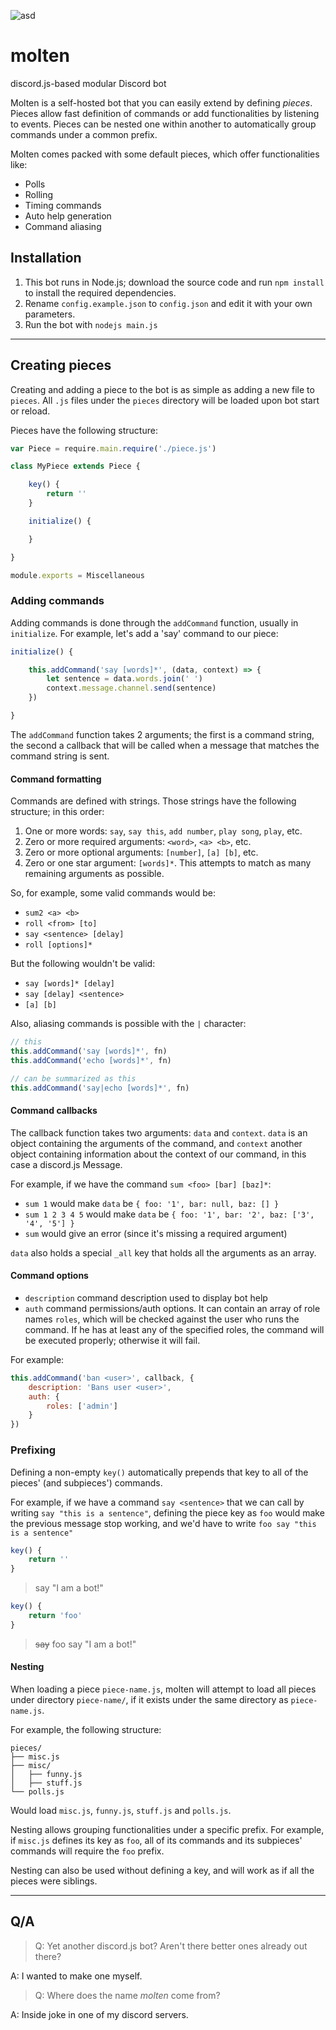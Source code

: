 ![asd](https://u.nya.is/ukssdv.png)
# molten

discord.js-based modular Discord bot

Molten is a self-hosted bot that you can easily extend by defining *pieces*. Pieces allow fast definition of commands or add functionalities by listening to events. Pieces can be nested one within another to automatically group commands under a common prefix.

Molten comes packed with some default pieces, which offer functionalities like:
* Polls
* Rolling
* Timing commands
* Auto help generation
* Command aliasing

## Installation

1. This bot runs in Node.js; download the source code and run `npm install` to install the
required dependencies.
2. Rename `config.example.json` to `config.json` and edit it with your own parameters.
3. Run the bot with `nodejs main.js`

---

## Creating pieces

Creating and adding a piece to the bot is as simple as adding a new file to `pieces`.
All `.js` files under the `pieces` directory will be loaded upon bot start or reload.

Pieces have the following structure:
```js
var Piece = require.main.require('./piece.js')

class MyPiece extends Piece {

    key() {
        return ''
    }

    initialize() {

    }

}

module.exports = Miscellaneous
```
### Adding commands

Adding commands is done through the `addCommand` function, usually in `initialize`.
For example, let's add a 'say' command to our piece:
```js
initialize() {

    this.addCommand('say [words]*', (data, context) => {
        let sentence = data.words.join(' ')
        context.message.channel.send(sentence)
    })

}
```

The `addCommand` function takes 2 arguments; the first is a command string, the second a callback that will be called when a message that matches the command string is sent.

#### Command formatting

Commands are defined with strings. Those strings have the following structure; in this order:
1. One or more words: `say`, `say this`, `add number`, `play song`, `play`, etc.
2. Zero or more required arguments: `<word>`, `<a> <b>`, etc.
3. Zero or more optional arguments: `[number]`, `[a] [b]`, etc.
4. Zero or one star argument: `[words]*`. This attempts to match as many remaining arguments as possible.

So, for example, some valid commands would be:
* `sum2 <a> <b>`
* `roll <from> [to]`
* `say <sentence> [delay]`
* `roll [options]*`

But the following wouldn't be valid:
* `say [words]* [delay]`
* `say [delay] <sentence>`
* `[a] [b]`

Also, aliasing commands is possible with the `|` character:
```js
// this
this.addCommand('say [words]*', fn)
this.addCommand('echo [words]*', fn)

// can be summarized as this
this.addCommand('say|echo [words]*', fn)

```

#### Command callbacks

The callback function takes two arguments: `data` and `context`. `data` is an object containing the arguments of the command, and `context` another object containing information about the context of our command, in this case a discord.js Message.

For example, if we have the command `sum <foo> [bar] [baz]*`:
* `sum 1` would make `data` be `{ foo: '1', bar: null, baz: [] }`
* `sum 1 2 3 4 5` would make `data` be `{ foo: '1', bar: '2', baz: ['3', '4', '5'] }`
* `sum` would give an error (since it's missing a required argument)

`data` also holds a special `_all` key that holds all the arguments as an array.

#### Command options

* `description` command description used to display bot help
* `auth` command permissions/auth options. It can contain an array of role names `roles`, which will be checked against the user who runs the command. If he has at least any of the specified roles, the command will be executed properly; otherwise it will fail.

For example:
```js
this.addCommand('ban <user>', callback, {
    description: 'Bans user <user>',
    auth: {
        roles: ['admin']
    }
})
```

### Prefixing

Defining a non-empty `key()` automatically prepends that key to all of the pieces' (and subpieces') commands.

For example, if we have a command `say <sentence>` that we can call by writing `say "this is a sentence"`, defining the piece key as `foo` would make the previous message stop working, and we'd have to write `foo say "this is a sentence"`
```js
key() {
    return ''
}
```
> say "I am a bot!"
```js
key() {
    return 'foo'
}
```
> ~~say~~ foo say "I am a bot!"

#### Nesting

When loading a piece `piece-name.js`, molten will attempt to load all pieces under directory `piece-name/`, if it exists under the same directory as `piece-name.js`.

For example, the following structure:
```
pieces/
├── misc.js
├── misc/
│   ├── funny.js
│   ├── stuff.js
└── polls.js
```

Would load `misc.js`, `funny.js`, `stuff.js` and `polls.js`.

Nesting allows grouping functionalities under a specific prefix. For example, if `misc.js` defines its key as `foo`, all of its commands and its subpieces' commands will require the `foo` prefix.

Nesting can also be used without defining a key, and will work as if all the pieces were siblings.

---

## Q/A
>Q: Yet another discord.js bot? Aren't there better ones already out there?

A: I wanted to make one myself.
>Q: Where does the name *molten* come from?

A: Inside joke in one of my discord servers.
